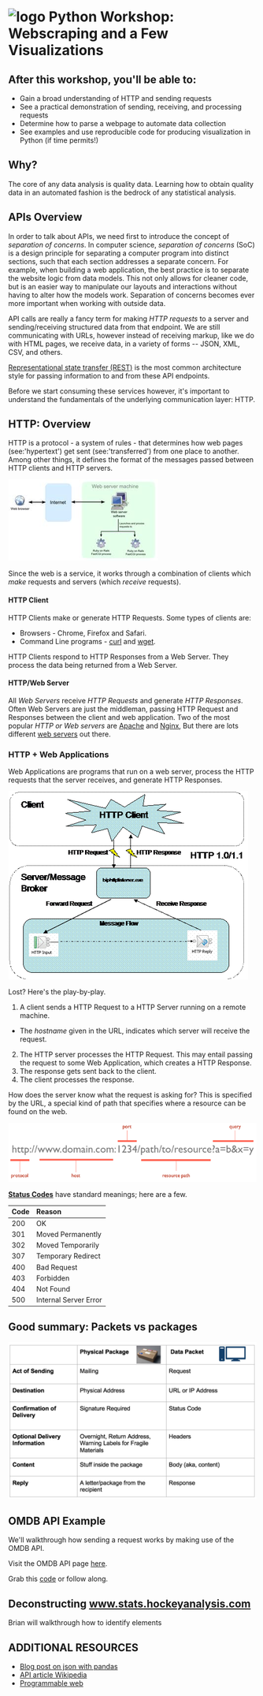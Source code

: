 # ![logo](https://raw.githubusercontent.com/josephnelson93/dekegeek/master/boshac16/assets/images/logo.png) Python Workshop: Webscraping and a Few Visualizations

## After this workshop, you'll be able to:

- Gain a broad understanding of HTTP and sending requests
- See a practical demonstration of sending, receiving, and processing requests
- Determine how to parse a webpage to automate data collection 
- See examples and use reproducible code for producing visualization in Python (if time permits!)

## Why?

The core of any data analysis is quality data. Learning how to obtain quality data in an automated fashion is the bedrock of any statistical analysis.


## APIs Overview

In order to talk about APIs, we need first to introduce the concept of _separation of concerns_. In computer science, _separation of concerns_ (SoC) is a design principle for separating a computer program into distinct sections, such that each section addresses a separate concern. For example, when building a web application, the best practice is to separate the website logic from data models. This not only allows for cleaner code, but is an easier way to manipulate our layouts and interactions without having to alter how the models work. Separation of concerns becomes ever more important when working with outside data.

API calls are really a fancy term for making _HTTP requests_ to a server and sending/receiving structured data from that endpoint. We are still communicating with URLs, however instead of receiving markup, like we do with HTML pages, we receive data, in a variety of forms -- JSON, XML, CSV, and others.

[Representational state transfer (REST)](https://en.wikipedia.org/wiki/Representational_state_transfer) is the most common architecture style for passing information to and from these API endpoints.

Before we start consuming these services however, it's important to understand the fundamentals of the underlying communication layer: HTTP.

## HTTP: Overview

HTTP is a protocol - a system of rules - that determines how web pages (see:'hypertext') get sent (see:'transferred') from one place to another. Among other things, it defines the format of the messages passed between HTTP clients and HTTP servers.

![Web Architecture](./assets/images/webserver_to_rails_setup.jpeg "Web Architecture")

Since the web is a service, it works through a combination of clients which _make_ requests and servers (which _receive_ requests).

#### HTTP Client

HTTP Clients make or generate HTTP Requests. Some types of clients are:

* Browsers - Chrome, Firefox and Safari.
* Command Line programs - [curl](http://curl.haxx.se/docs/) and [wget](http://www.gnu.org/software/wget/manual/wget.html).

HTTP Clients respond to HTTP Responses from a Web Server. They process the data being returned from a Web Server.

#### HTTP/Web Server

All _Web Servers_ receive _HTTP Requests_ and generate _HTTP Responses_. Often Web Servers are just the middleman, passing HTTP Request and Responses between the client and web application. Two of the most popular _HTTP or Web servers_ are [Apache](http://httpd.apache.org/) and [Nginx](http://nginx.com/), But there are lots different [web servers](http://en.wikipedia.org/wiki/Comparison_of_web_server_software) out there.

### HTTP + Web Applications

Web Applications are programs that run on a web server, process the HTTP requests that the server receives, and generate HTTP Responses.

![HTTP Request and Response](./assets/images/http_req_resp.gif)

Lost? Here's the play-by-play.

1. A client sends a HTTP Request to a HTTP Server running on a remote machine.
  * The _hostname_ given in the URL, indicates which server will receive the request.
2. The HTTP server processes the HTTP Request. This may entail passing the request to some Web Application, which creates a HTTP Response.
3. The response gets sent back to the client.
4. The client processes the response.

How does the server know what the request is asking for? This is specified by the URL, a special kind of path that specifies where a resource can be found on the web.

![URL](./assets/images/http1-url-structure.png)


**[Status Codes](http://en.wikipedia.org/wiki/List_of_HTTP_status_codes)** have standard meanings; here are a few.
>
|Code|Reason|
|:---|:-----|
|200| OK
|301| Moved Permanently
|302| Moved Temporarily
|307| Temporary Redirect
|400| Bad Request
|403| Forbidden
|404| Not Found
|500| Internal Server Error

## Good summary: Packets vs packages

![Packages vs packages](./assets/images/APIs_vs_packages.png "Web vs Mail")

## OMDB API Example

We'll walkthrough how sending a request works by making use of the OMDB API.

Visit the OMDB API page [here](www.omdbapi.com).

Grab this [code]((./code/api-usage-example.py)) or follow along.


## Deconstructing www.stats.hockeyanalysis.com

Brian will walkthrough how to identify elements



## ADDITIONAL RESOURCES

- [Blog post on json with pandas](https://www.dataquest.io/blog/using-json-data-in-pandas/)
- [API article Wikipedia](https://en.wikipedia.org/wiki/Application_programming_interface)
- [Programmable web](http://www.programmableweb.com/)